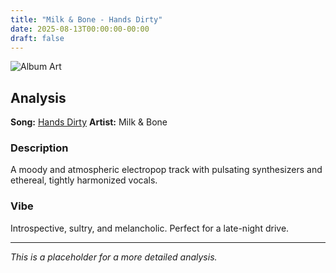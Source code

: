 ```yaml
---
title: "Milk & Bone - Hands Dirty"
date: 2025-08-13T00:00:00-00:00
draft: false
---
```


<img src="https://i.scdn.co/image/ab67616d0000b2737e58a39b771521cb9347c5c0" alt="Album Art">

## Analysis

**Song:** [Hands Dirty](https://open.spotify.com/track/1Ld26z92H7w1k2e5a5b4e1)
**Artist:** Milk & Bone

### Description
A moody and atmospheric electropop track with pulsating synthesizers and ethereal, tightly harmonized vocals.

### Vibe
Introspective, sultry, and melancholic. Perfect for a late-night drive.

---
*This is a placeholder for a more detailed analysis.*
